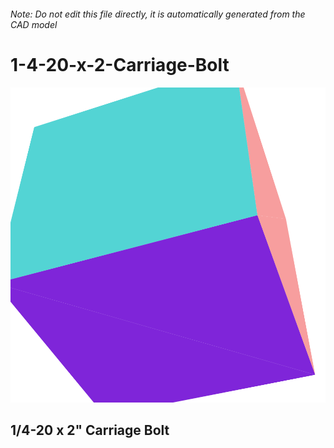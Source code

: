 ###### Note: Do not edit this file directly, it is automatically generated from the CAD model

# 1-4-20-x-2-Carriage-Bolt

![](/project.svg)

## 1/4-20 x 2" Carriage Bolt


